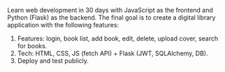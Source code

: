 Learn web development in 30 days with JavaScript as the frontend and Python (Flask) as the backend. The final goal is to create a digital library application with the following features:
1. Features: login, book list, add book, edit, delete, upload cover, search for books.
2. Tech: HTML, CSS, JS (fetch API) + Flask (JWT, SQLAlchemy, DB).
3. Deploy and test publicly.

